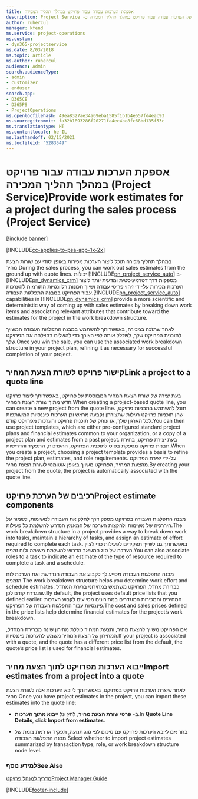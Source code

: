 ```yaml
---
title: אספקת הערכות עבודה עבור פרויקט במהלך תהליך המכירה
description: כיצד לספק הערכות עבודה עבור פרויקט במהלך תהליך המכירה ב- ‏‫Project Service
author: ruhercul
manager: kfend
ms.service: project-operations
ms.custom:
- dyn365-projectservice
ms.date: 8/03/2018
ms.topic: article
ms.author: ruhercul
audience: Admin
search.audienceType:
- admin
- customizer
- enduser
search.app:
- D365CE
- D365PS
- ProjectOperations
ms.openlocfilehash: 49ea8327ae34a69eba1585f1b1b4e557fd4eac93
ms.sourcegitcommit: fa32b1893286f20271fa4ec4be8fc68bd135f53c
ms.translationtype: HT
ms.contentlocale: he-IL
ms.lasthandoff: 02/15/2021
ms.locfileid: "5283549"
---
```

# <a name="provide-work-estimates-for-a-project-during-the-sales-process-project-service"></a><span data-ttu-id="ff186-103">אספקת הערכות עבודה עבור פרויקט במהלך תהליך המכירה (Project Service)</span><span class="sxs-lookup"><span data-stu-id="ff186-103">Provide work estimates for a project during the sales process (Project Service)</span></span>

[!include [banner](../includes/psa-now-project-operations.md)]

[!INCLUDE[cc-applies-to-psa-app-1x-2x](../includes/cc-applies-to-psa-app-1x-2x.md)]

<span data-ttu-id="ff186-104">במהלך תהליך מכירה תוכל ליצור הערכות מכירות באופן יסודי עם שורות הצעת מחיר.</span><span class="sxs-lookup"><span data-stu-id="ff186-104">During the sales process, you can work out sales estimates from the ground up with quote lines.</span></span> <span data-ttu-id="ff186-105">יכולות [!INCLUDE[pn_project_service_auto](../includes/pn-project-service-auto.md)] ב- [!INCLUDE[pn_dynamics_crm](../includes/pn-dynamics-crm.md)] מספקות דרך דטרמיניסטית ומדעית יותר ליצור הערכות מכירות על-ידי זיהוי פריטי עבודה ושיוך תכונות רלוונטיות התורמות להערכות עבור הפרויקט במבנה התפלגות העבודה.</span><span class="sxs-lookup"><span data-stu-id="ff186-105">[!INCLUDE[pn_project_service_auto](../includes/pn-project-service-auto.md)] capabilities in [!INCLUDE[pn_dynamics_crm](../includes/pn-dynamics-crm.md)] provide a more scientific and deterministic way of coming up with sales estimates by breaking down work items and associating relevant attributes that contribute toward the estimates for the project in the work breakdown structure.</span></span>  
  
 <span data-ttu-id="ff186-106">לאחר שתזכה במכירה, באפשרותך להשתמש במבנה התפלגות העבודה המשויך לתוכנית הפרויקט שלך, לשכלל אותה לפי הצורך כדי להשלים בהצלחה את הפרויקט שלך.</span><span class="sxs-lookup"><span data-stu-id="ff186-106">Once you win the sale, you can use the associated work breakdown structure in your project plan, refining it as necessary for successful completion of your project.</span></span>  
  
## <a name="link-a-project-to-a-quote-line"></a><span data-ttu-id="ff186-107">קישור פרויקט לשורת הצעת המחיר</span><span class="sxs-lookup"><span data-stu-id="ff186-107">Link a project to a quote line</span></span>  
 <span data-ttu-id="ff186-108">בעת יצירה של שורת הצעת המחיר המבוססת על פרויקט, באפשרותך ליצור פרויקט חדש מתוך שורת הצעת המחיר.</span><span class="sxs-lookup"><span data-stu-id="ff186-108">When creating a project-based quote line, you can create a new project from the quote line.</span></span> <span data-ttu-id="ff186-109">תוכל להשתמש בתבניות פרויקט, שהן תוכניות פרויקט רגילות שתצורתן נקבעה מראש וכן הערכות פיננסיות המשותפות לכל הארגון שלך, או עותק של תוכנית פרויקט והערכות מפרויקט קודם.</span><span class="sxs-lookup"><span data-stu-id="ff186-109">You can then use project templates, which are either pre-configured standard project plans and financial estimates common to your organization, or a copy of a project plan and estimates from a past project.</span></span> <span data-ttu-id="ff186-110">בעת יצירת פרויקט, בחירת תבנית פרויקט מספקת בסיס לתוכנית הפרויקט, ההערכות, התפקיד והדרישות.</span><span class="sxs-lookup"><span data-stu-id="ff186-110">When you create a project, choosing a project template provides a basis to refine the project plan, estimates, and role requirements.</span></span> <span data-ttu-id="ff186-111">על-ידי יצירת הפרויקט מהצעת המחיר, הפרויקט משויך באופן אוטומטי לשורת הצעת מחיר.</span><span class="sxs-lookup"><span data-stu-id="ff186-111">By creating your project from the quote, the project is automatically associated with the quote line.</span></span>  
  
## <a name="project-estimate-components"></a><span data-ttu-id="ff186-112">רכיבים של הערכת פרויקט</span><span class="sxs-lookup"><span data-stu-id="ff186-112">Project estimate components</span></span>  
 <span data-ttu-id="ff186-113">מבנה התפלגות העבודה בפרויקט מספק דרך לחלק את העבודה למשימות, לשמור על היררכיה של משימות ולהקצות הערכה של המאמץ הנדרש להשלמת כל פעילות.</span><span class="sxs-lookup"><span data-stu-id="ff186-113">The work breakdown structure in a project provides a way to break down work into tasks, maintain a hierarchy of tasks, and assign an estimate of effort required to complete each task.</span></span> <span data-ttu-id="ff186-114">באפשרותך גם לשייך תפקידים לפעילות כדי לציין הערכה של סוג המשאב הדרוש להשלמת משימה ולוח זמנים.</span><span class="sxs-lookup"><span data-stu-id="ff186-114">You can also associate roles to a task to indicate an estimate of the type of resource required to complete a task and a schedule.</span></span>  
  
 <span data-ttu-id="ff186-115">מבנה התפלגות העבודה מסייע לך לקבוע את העבודה הנדרשת ואת הערכת לוח הזמנים.</span><span class="sxs-lookup"><span data-stu-id="ff186-115">The work breakdown structure helps you determine work effort and schedule estimates.</span></span> <span data-ttu-id="ff186-116">כברירת מחדל, הפרויקט משתמש במחירוני ברירת המחדל שהגדרת קודם לכן.</span><span class="sxs-lookup"><span data-stu-id="ff186-116">By default, the project uses default price lists that you defined earlier.</span></span> <span data-ttu-id="ff186-117">המחירים והמכירות המוגדרים במחירונים מסייעים לקבוע הערכות פיננסיות עבור התפלגות העבודה של הפרויקט.</span><span class="sxs-lookup"><span data-stu-id="ff186-117">The cost and sales prices defined in the price lists help determine financial estimates for the project’s work breakdown.</span></span>  
  
 <span data-ttu-id="ff186-118">אם הפרויקט משויך להצעת מחיר, והצעת המחיר כוללת מחירון שונה מברירת המחדל, המחירון של הצעת המחיר משמש להערכות פיננסיות.</span><span class="sxs-lookup"><span data-stu-id="ff186-118">If your project is associated with a quote, and the quote has a different price list from the default, the quote’s price list is used for financial estimates.</span></span>  
  
## <a name="import-estimates-from-a-project-into-a-quote"></a><span data-ttu-id="ff186-119">ייבוא הערכות מפרויקט לתוך הצעת מחיר</span><span class="sxs-lookup"><span data-stu-id="ff186-119">Import estimates from a project into a quote</span></span>  
 <span data-ttu-id="ff186-120">לאחר שיצרת הערכות פרויקט בפרויקט, באפשרותך לייבא הערכות אלה לשורת הצעת מחיר:</span><span class="sxs-lookup"><span data-stu-id="ff186-120">Once you have project estimates in the project, you can import these estimates into the quote line:</span></span>  
  
-   <span data-ttu-id="ff186-121">ב- **פרטי שורת הצעת מחיר**, לחץ על **ייבוא מתוך הערכות**.</span><span class="sxs-lookup"><span data-stu-id="ff186-121">In **Quote Line Details**, click **Import from estimates**.</span></span> 

-   <span data-ttu-id="ff186-122">בחר אם לייבא הערכות פרויקט עם סיכום לפי סוג תנועה, תפקיד או רמת צומת של מבנה התפלגות העבודה.</span><span class="sxs-lookup"><span data-stu-id="ff186-122">Select whether to import project estimates summarized by transaction type, role, or work breakdown structure node level.</span></span>  
  
### <a name="see-also"></a><span data-ttu-id="ff186-123">למידע נוסף</span><span class="sxs-lookup"><span data-stu-id="ff186-123">See Also</span></span>  
 [<span data-ttu-id="ff186-124">מדריך למנהל פרויקט</span><span class="sxs-lookup"><span data-stu-id="ff186-124">Project Manager Guide</span></span>](../psa/project-manager-guide.md)


[!INCLUDE[footer-include](../includes/footer-banner.md)]